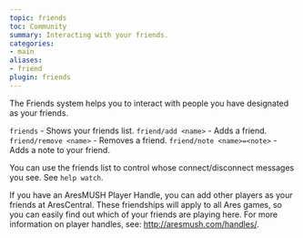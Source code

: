 ```yaml
---
topic: friends
toc: Community
summary: Interacting with your friends.
categories:
- main
aliases:
- friend
plugin: friends
---
```

The Friends system helps you to interact with people you have designated as your friends.

`friends` - Shows your friends list.
`friend/add <name>` - Adds a friend.
`friend/remove <name>` - Removes a friend.
`friend/note <name>=<note>` - Adds a note to your friend.

You can use the friends list to control whose connect/disconnect messages you see.  See `help watch`.

If you have an AresMUSH Player Handle, you can add other players as your friends at AresCentral.  These friendships will apply to all Ares games, so you can easily find out which of your friends are playing here.  For more information on player handles, see: http://aresmush.com/handles/.
